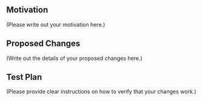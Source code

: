 <!--
Thank you for providing this PR!
We appreciate you spending the time to work on these changes.

Help us understand your motivation
by explaining why you decided to make this change.

Happy contributing!
-->

## Motivation

(Please write out your motivation here.)

## Proposed Changes

(Write out the details of your proposed changes here.)

## Test Plan

(Please provide clear instructions on how to verify that your changes work.)
